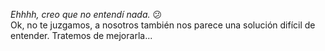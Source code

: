 _Ehhhh, creo que no entendí nada._ :confused:
<br>
Ok, no te juzgamos, a nosotros también nos parece una solución difícil de entender. Tratemos de mejorarla...